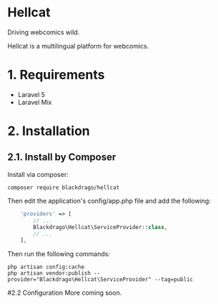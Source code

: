 # Hellcat
Driving webcomics wild.

Hellcat is a multilingual platform for webcomics.

# 1. Requirements
- Laravel 5
- Laravel Mix   

# 2. Installation
## 2.1. Install by Composer
Install via composer:
```
composer require blackdrago/hellcat
```

Then edit the application's config/app.php file and add the following:
```php
    'providers' => [
        // ...
        Blackdrago\Hellcat\ServiceProvider::class,
        // ...
    ],
```
Then run the following commands:
```
php artisan config:cache
php artisan vendor:publish --provider="Blackdrago\Hellcat\ServiceProvider" --tag=public
```

#2.2 Configuration
More coming soon.
